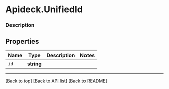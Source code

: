 # Apideck.UnifiedId

### Description

## Properties
Name | Type | Description | Notes
------------ | ------------- | ------------- | -------------
`id` | **string** |  | 





---

[[Back to top]](#) [[Back to API list]](../../../../README.md#documentation-for-api-endpoints) [[Back to README]](../../../../README.md)


